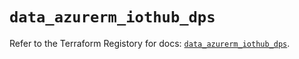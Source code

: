 # `data_azurerm_iothub_dps`

Refer to the Terraform Registory for docs: [`data_azurerm_iothub_dps`](https://www.terraform.io/docs/providers/azurerm/d/iothub_dps).
